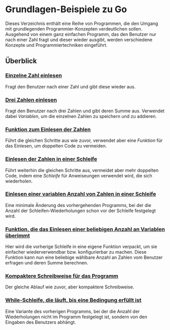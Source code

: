 # Grundlagen-Beispiele zu Go

Dieses Verzeichnis enthält eine Reihe von Programmen, die den Umgang mit grundlegenden
Programmier-Konzepten verdeutlichen sollen. Ausgehend von einem ganz einfachen
Programm, das den Benutzer nur nach einer Zahl fragt und dieser wieder ausgibt,
werden verschiedene Konzepte und Programmiertechniken eingeführt.

## Überblick

### [Einzelne Zahl einlesen](01-einzeln)

Fragt den Benutzer nach einer Zahl und gibt diese wieder aus.

### [Drei Zahlen einlesen](02-mehrere)

Fragt den Benutzer nach drei Zahlen und gibt deren Summe aus.
Verwendet dabei *Variablen*, um die einzelnen Zahlen zu speichern und zu addieren.

### [Funktion zum Einlesen der Zahlen](03-funktion)

Führt die gleichen Schritte aus wie zuvor, verwendet aber eine *Funktion*
für das Einlesen, um doppelten Code zu vermeiden.

### [Einlesen der Zahlen in einer Schleife](04-schleife)

Führt weiterhin die gleichen Schritte aus, vermeidet aber mehr doppelten Code,
indem eine *Schleife* für Anweiseungen verwendet wird, die sich wiederholen.

### [Einlesen einer variablen Anzahl von Zahlen in einer Schleife](05-schleife_variable_anzahl)

Eine minimale Änderung des vorhergehenden Programms, bei der die Anzahl der
Schleifen-Wiederholungen schon vor der Schleife festgelegt wird.

### [Funktion, die das Einlesen einer beliebigen Anzahl an Variablen überimmt](06-schleife_in_funktion)

Hier wird die vorherige Schleife in eine eigene Funktion verpackt, um sie einfacher
wiederverwendbar bzw. konfigurierbar zu machen. Diese Funktion kann nun eine beliebige
wählbare Anzahl an Zahlen vom Benutzer erfragen und deren Summe berechnen.

### [Kompaktere Schreibweise für das Programm](07-kompakter)

Der gleiche Ablauf wie zuvor, aber kompaktere Schreibweise.

### [While-Schleife, die läuft, bis eine Bedingung erfüllt ist](08-while-schleife)

Eine Variante des vorherigen Programms, bei der die Anzahl der Wiederholungen
nicht im Programm festgelegt ist, sondern von den Eingaben des Benutzers abhängt.
